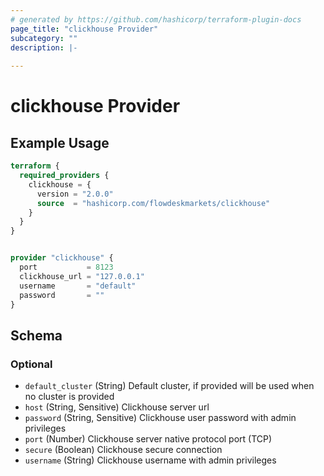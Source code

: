 ```yaml
---
# generated by https://github.com/hashicorp/terraform-plugin-docs
page_title: "clickhouse Provider"
subcategory: ""
description: |-
  
---
```


# clickhouse Provider



## Example Usage

```terraform
terraform {
  required_providers {
    clickhouse = {
      version = "2.0.0"
      source  = "hashicorp.com/flowdeskmarkets/clickhouse"
    }
  }
}


provider "clickhouse" {
  port           = 8123
  clickhouse_url = "127.0.0.1"
  username       = "default"
  password       = ""
}
```

<!-- schema generated by tfplugindocs -->
## Schema

### Optional

- `default_cluster` (String) Default cluster, if provided will be used when no cluster is provided
- `host` (String, Sensitive) Clickhouse server url
- `password` (String, Sensitive) Clickhouse user password with admin privileges
- `port` (Number) Clickhouse server native protocol port (TCP)
- `secure` (Boolean) Clickhouse secure connection
- `username` (String) Clickhouse username with admin privileges
